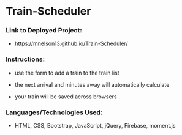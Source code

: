 # Train-Scheduler

### Link to Deployed Project:
* https://mnelson13.github.io/Train-Scheduler/

### Instructions:
* use the form to add a train to the train list

* the next arrival and minutes away will automatically calculate

* your train will be saved across browsers

### Languages/Technologies Used:
* HTML, CSS, Bootstrap, JavaScript, jQuery, Firebase, moment.js